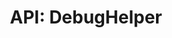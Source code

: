 ---
comment: "/**\n * A helper for debugging\n *\n * @memberof HashBrown.Common.Helpers\n */"
meta:
    range:
        - 112
        - 3261
    filename: DebugHelper.js
    lineno: 10
    columnno: 0
    path: /home/mrzapp/Development/Web/hashbrown-cms/src/Common/Helpers
    code:
        id: astnode100044078
        name: DebugHelper
        type: ClassDeclaration
        paramnames: []
classdesc: 'A helper for debugging'
memberof: HashBrown.Common.Helpers
name: DebugHelper
longname: HashBrown.Common.Helpers.DebugHelper
kind: class
scope: static
methods:
    -
        comment: "/**\n     * Event: Log\n     *\n     * @param {String} dateString\n     * @param {String} senderString\n     * @param {String} message\n     * @param {String} type\n     */"
        meta:
            range:
                - 306
                - 536
            filename: DebugHelper.js
            lineno: 19
            columnno: 4
            path: /home/mrzapp/Development/Web/hashbrown-cms/src/Common/Helpers
            code:
                id: astnode100044081
                name: DebugHelper.onLog
                type: MethodDefinition
                paramnames:
                    - dateString
                    - senderString
                    - message
                    - type
            vars:
                "": null
        description: 'Event: Log'
        params:
            -
                type:
                    names:
                        - String
                name: dateString
            -
                type:
                    names:
                        - String
                name: senderString
            -
                type:
                    names:
                        - String
                name: message
            -
                type:
                    names:
                        - String
                name: type
        name: onLog
        longname: HashBrown.Common.Helpers.DebugHelper.onLog
        kind: function
        memberof: HashBrown.Common.Helpers.DebugHelper
        scope: static
    -
        comment: "/**\n     * Gets the date string\n     *\n     * @returns {String} date\n     */"
        meta:
            range:
                - 623
                - 1627
            filename: DebugHelper.js
            lineno: 32
            columnno: 4
            path: /home/mrzapp/Development/Web/hashbrown-cms/src/Common/Helpers
            code:
                id: astnode100044119
                name: DebugHelper.getDateString
                type: MethodDefinition
                paramnames: []
            vars:
                "": null
        description: 'Gets the date string'
        returns:
            -
                type:
                    names:
                        - String
                description: date
        name: getDateString
        longname: HashBrown.Common.Helpers.DebugHelper.getDateString
        kind: function
        memberof: HashBrown.Common.Helpers.DebugHelper
        scope: static
        params: []
    -
        comment: "/**\n     * Parse sender\n     *\n     * @param {Object} sender\n     *\n     * @returns {String} name\n     */"
        meta:
            range:
                - 1747
                - 2257
            filename: DebugHelper.js
            lineno: 83
            columnno: 4
            path: /home/mrzapp/Development/Web/hashbrown-cms/src/Common/Helpers
            code:
                id: astnode100044249
                name: DebugHelper.parseSender
                type: MethodDefinition
                paramnames:
                    - sender
                    - ignoreLast
            vars:
                "": null
        description: 'Parse sender'
        params:
            -
                type:
                    names:
                        - Object
                name: sender
        returns:
            -
                type:
                    names:
                        - String
                description: name
        name: parseSender
        longname: HashBrown.Common.Helpers.DebugHelper.parseSender
        kind: function
        memberof: HashBrown.Common.Helpers.DebugHelper
        scope: static
    -
        comment: "/**\n     * Logs a message\n     *\n     * @param {String} message\n     * @param {Object} sender\n     * @param {Number} verbosity\n     */"
        meta:
            range:
                - 2406
                - 2746
            filename: DebugHelper.js
            lineno: 112
            columnno: 4
            path: /home/mrzapp/Development/Web/hashbrown-cms/src/Common/Helpers
            code:
                id: astnode100044307
                name: DebugHelper.log
                type: MethodDefinition
                paramnames:
                    - message
                    - sender
                    - verbosity
            vars:
                "": null
        description: 'Logs a message'
        params:
            -
                type:
                    names:
                        - String
                name: message
            -
                type:
                    names:
                        - Object
                name: sender
            -
                type:
                    names:
                        - Number
                name: verbosity
                defaultvalue: 1
        name: log
        longname: HashBrown.Common.Helpers.DebugHelper.log
        kind: function
        memberof: HashBrown.Common.Helpers.DebugHelper
        scope: static
    -
        comment: "/**\n     * Shows an error\n     *\n     * @param {String} message\n     * @param {Object} sender\n     */"
        meta:
            range:
                - 2858
                - 3087
            filename: DebugHelper.js
            lineno: 131
            columnno: 4
            path: /home/mrzapp/Development/Web/hashbrown-cms/src/Common/Helpers
            code:
                id: astnode100044356
                name: DebugHelper.error
                type: MethodDefinition
                paramnames:
                    - message
                    - sender
            vars:
                "": null
        description: 'Shows an error'
        params:
            -
                type:
                    names:
                        - String
                name: message
            -
                type:
                    names:
                        - Object
                name: sender
        name: error
        longname: HashBrown.Common.Helpers.DebugHelper.error
        kind: function
        memberof: HashBrown.Common.Helpers.DebugHelper
        scope: static
    -
        comment: "/**\n     * Shows a warning\n     */"
        meta:
            range:
                - 3132
                - 3259
            filename: DebugHelper.js
            lineno: 142
            columnno: 4
            path: /home/mrzapp/Development/Web/hashbrown-cms/src/Common/Helpers
            code:
                id: astnode100044393
                name: DebugHelper.warning
                type: MethodDefinition
                paramnames:
                    - message
                    - sender
            vars:
                "": null
        description: 'Shows a warning'
        name: warning
        longname: HashBrown.Common.Helpers.DebugHelper.warning
        kind: function
        memberof: HashBrown.Common.Helpers.DebugHelper
        scope: static
        params: []
shortname: DebugHelper
layout: docPage
permalink: /docs/hashbrown/common/helpers/debughelper/
title: 'API: DebugHelper'
description: 'A helper for debugging'

---